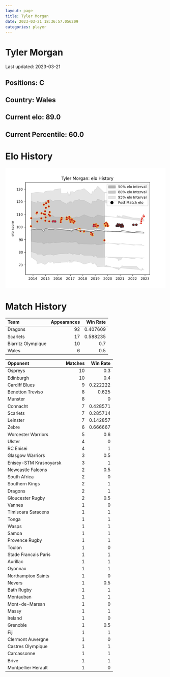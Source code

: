 ```yaml
---  
layout: page  
title: Tyler Morgan  
date: 2023-03-21 18:36:57.056209  
categories: player  
---
```

# Tyler Morgan


Last updated: 2023-03-21
## Positions: C

## Country: Wales

## Current elo: 89.0

## Current Percentile: 60.0

# Elo History


![elo history](history_TylerMorgan.png)
# Match History


| Team               |   Appearances |   Win Rate |
|:-------------------|--------------:|-----------:|
| Dragons            |            92 |   0.407609 |
| Scarlets           |            17 |   0.588235 |
| Biarritz Olympique |            10 |   0.7      |
| Wales              |             6 |   0.5      |

| Opponent               |   Matches |   Win Rate |
|:-----------------------|----------:|-----------:|
| Ospreys                |        10 |   0.3      |
| Edinburgh              |        10 |   0.4      |
| Cardiff Blues          |         9 |   0.222222 |
| Benetton Treviso       |         8 |   0.625    |
| Munster                |         8 |   0        |
| Connacht               |         7 |   0.428571 |
| Scarlets               |         7 |   0.285714 |
| Leinster               |         7 |   0.142857 |
| Zebre                  |         6 |   0.666667 |
| Worcester Warriors     |         5 |   0.6      |
| Ulster                 |         4 |   0        |
| RC Enisei              |         4 |   1        |
| Glasgow Warriors       |         3 |   0.5      |
| Enisey-STM Krasnoyarsk |         3 |   1        |
| Newcastle Falcons      |         2 |   0.5      |
| South Africa           |         2 |   0        |
| Southern Kings         |         2 |   1        |
| Dragons                |         2 |   1        |
| Gloucester Rugby       |         2 |   0.5      |
| Vannes                 |         1 |   0        |
| Timisoara Saracens     |         1 |   1        |
| Tonga                  |         1 |   1        |
| Wasps                  |         1 |   1        |
| Samoa                  |         1 |   1        |
| Provence Rugby         |         1 |   1        |
| Toulon                 |         1 |   0        |
| Stade Francais Paris   |         1 |   1        |
| Aurillac               |         1 |   1        |
| Oyonnax                |         1 |   1        |
| Northampton Saints     |         1 |   0        |
| Nevers                 |         1 |   0.5      |
| Bath Rugby             |         1 |   1        |
| Montauban              |         1 |   1        |
| Mont-de-Marsan         |         1 |   0        |
| Massy                  |         1 |   1        |
| Ireland                |         1 |   0        |
| Grenoble               |         1 |   0.5      |
| Fiji                   |         1 |   1        |
| Clermont Auvergne      |         1 |   0        |
| Castres Olympique      |         1 |   1        |
| Carcassonne            |         1 |   1        |
| Brive                  |         1 |   1        |
| Montpellier Herault    |         1 |   0        |
